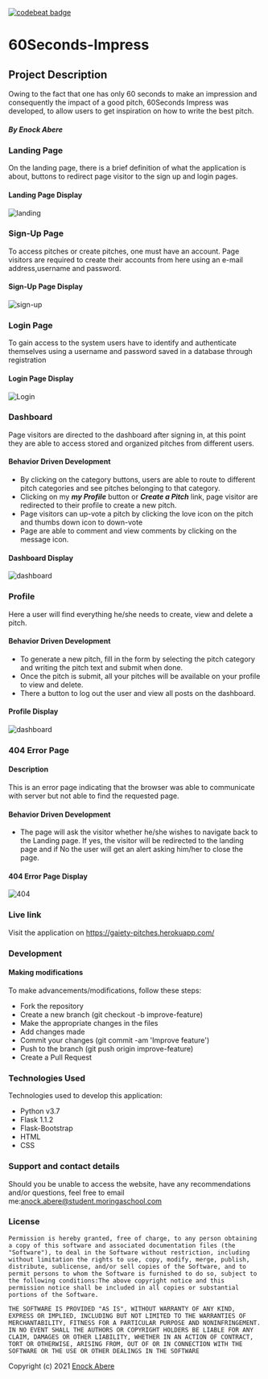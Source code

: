 [![codebeat badge](https://codebeat.co/badges/7bbb17b5-2cde-4108-aac0-eefcd439cf9f)](https://codebeat.co/projects/github-com-enockabere-60seconds_impress-master)
# 60Seconds-Impress
## Project Description
Owing to the fact that one has only 60 seconds to make an impression and consequently the impact of a good pitch, 60Seconds Impress was developed, to allow users to get inspiration on how to write the best pitch. 
##### By Enock Abere 
### Landing Page
On the landing page, there is a brief definition of what the application is about, buttons to redirect page visitor to the sign up and login pages.
#### Landing Page Display
![landing](app/static/img/readme/1.png)

### Sign-Up Page
To access pitches or create pitches, one must have an account. Page visitors are required to create their accounts from here using an e-mail address,username and password.
#### Sign-Up Page Display

![sign-up](app/static/img/readme/2.png)

### Login Page
To gain access to the system users have to identify and authenticate themselves using a username and password saved in a database through registration
#### Login Page Display
![Login](app/static/img/readme/3.png)
### Dashboard
Page visitors are directed to the dashboard after signing in, at this point they are able to access stored and organized pitches from different users.

#### Behavior Driven Development

- By clicking on the category buttons, users are able to route to different pitch categories and see pitches belonging to that category.
- Clicking on my ***my Profile*** button or ***Create a Pitch*** link, page visitor are redirected to their profile to create a new pitch.
- Page visitors can up-vote a pitch by clicking the love icon on the pitch and thumbs down icon to down-vote
- Page are able to comment and view comments by clicking on the message icon.
#### Dashboard Display
![dashboard](app/static/img/readme/4.png)
### Profile
Here a user will find everything he/she needs to create, view and delete a pitch.
#### Behavior Driven Development
- To generate a new pitch, fill in the form by selecting the pitch category and writing the pitch text and submit when done.
- Once the pitch is submit, all your pitches will be available on your profile to view and delete.
- There a button to log out the user and view all posts on the dashboard.
#### Profile Display
![dashboard](app/static/img/readme/5.png)
### 404 Error Page

#### Description
This is an error page indicating that the browser was able to communicate with server but not able to find the requested page.

#### Behavior Driven Development
* The page will ask the visitor whether he/she wishes to navigate back to the Landing page. If yes, the visitor will be redirected to the landing page and if No the user will get an alert asking him/her to close the page.

#### 404 Error Page Display

![404](app/static/img/readme/6.png)

### Live link
Visit the application on https://gaiety-pitches.herokuapp.com/

### Development
#### Making modifications
To make advancements/modifications, follow these steps:
- Fork the repository
- Create a new branch (git checkout -b improve-feature)
- Make the appropriate changes in the files
- Add changes made
- Commit your changes (git commit -am 'Improve feature')
- Push to the branch (git push origin improve-feature)
- Create a Pull Request
### Technologies Used
Technologies used to develop this application:
- Python v3.7
- Flask 1.1.2
- Flask-Bootstrap
- HTML
- CSS
### Support and contact details
Should you be unable to access the website, have any recommendations and/or questions, feel free to email me:[anock.abere@student.moringaschool.com](mailto:anock.abere@student.moringaschool.com)
### License
    ​Permission is hereby granted, free of charge, to any person obtaining a copy of this software and associated documentation files (the "Software"), to deal in the Software without restriction, including without limitation the rights to use, copy, modify, merge, publish, distribute, sublicense, and/or sell copies of the Software, and to permit persons to whom the Software is furnished to do so, subject to the following conditions:​The above copyright notice and this permission notice shall be included in all copies or substantial portions of the Software.

    ​THE SOFTWARE IS PROVIDED "AS IS", WITHOUT WARRANTY OF ANY KIND, EXPRESS OR IMPLIED, INCLUDING BUT NOT LIMITED TO THE WARRANTIES OF MERCHANTABILITY, FITNESS FOR A PARTICULAR PURPOSE AND NONINFRINGEMENT. IN NO EVENT SHALL THE AUTHORS OR COPYRIGHT HOLDERS BE LIABLE FOR ANY CLAIM, DAMAGES OR OTHER LIABILITY, WHETHER IN AN ACTION OF CONTRACT, TORT OR OTHERWISE, ARISING FROM, OUT OF OR IN CONNECTION WITH THE SOFTWARE OR THE USE OR OTHER DEALINGS IN THE SOFTWARE

Copyright (c) 2021 [Enock Abere](https://github.com/enockabere)  
